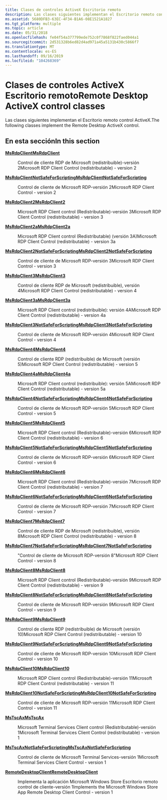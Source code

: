 ```yaml
---
title: Clases de controles ActiveX Escritorio remoto
description: Las clases siguientes implementan el Escritorio remoto control ActiveX.
ms.assetid: 5680DFB3-63EC-4F34-B1A6-08E1521A1827
ms.tgt_platform: multiple
ms.topic: article
ms.date: 05/31/2018
ms.openlocfilehash: fe04f54a377799ede752c0f7868f822faed044a1
ms.sourcegitcommit: 2d531328b6ed82d4ad971a45a5131b430c5866f7
ms.translationtype: MT
ms.contentlocale: es-ES
ms.lasthandoff: 09/16/2019
ms.locfileid: "104268369"
---
```

# <a name="remote-desktop-activex-control-classes"></a><span data-ttu-id="cc17e-103">Clases de controles ActiveX Escritorio remoto</span><span class="sxs-lookup"><span data-stu-id="cc17e-103">Remote Desktop ActiveX control classes</span></span>

<span data-ttu-id="cc17e-104">Las clases siguientes implementan el Escritorio remoto control ActiveX.</span><span class="sxs-lookup"><span data-stu-id="cc17e-104">The following classes implement the Remote Desktop ActiveX control.</span></span>

## <a name="in-this-section"></a><span data-ttu-id="cc17e-105">En esta sección</span><span class="sxs-lookup"><span data-stu-id="cc17e-105">In this section</span></span>

<dl> <dt>

[<span data-ttu-id="cc17e-106">**MsRdpClient**</span><span class="sxs-lookup"><span data-stu-id="cc17e-106">**MsRdpClient**</span></span>](msrdpclient.md)
</dt> <dd>

<span data-ttu-id="cc17e-107">Control de cliente RDP de Microsoft (redistribuible)-versión 2</span><span class="sxs-lookup"><span data-stu-id="cc17e-107">Microsoft RDP Client Control (redistributable) - version 2</span></span>

</dd> <dt>

[<span data-ttu-id="cc17e-108">**MsRdpClientNotSafeForScripting**</span><span class="sxs-lookup"><span data-stu-id="cc17e-108">**MsRdpClientNotSafeForScripting**</span></span>](msrdpclientnotsafeforscripting.md)
</dt> <dd>

<span data-ttu-id="cc17e-109">Control de cliente de Microsoft RDP-versión 2</span><span class="sxs-lookup"><span data-stu-id="cc17e-109">Microsoft RDP Client Control - version 2</span></span>

</dd> <dt>

[<span data-ttu-id="cc17e-110">**MsRdpClient2**</span><span class="sxs-lookup"><span data-stu-id="cc17e-110">**MsRdpClient2**</span></span>](msrdpclient2.md)
</dt> <dd>

<span data-ttu-id="cc17e-111">Microsoft RDP Client control (Redistributable)-versión 3</span><span class="sxs-lookup"><span data-stu-id="cc17e-111">Microsoft RDP Client Control (redistributable) - version 3</span></span>

</dd> <dt>

[<span data-ttu-id="cc17e-112">**MsRdpClient2a**</span><span class="sxs-lookup"><span data-stu-id="cc17e-112">**MsRdpClient2a**</span></span>](msrdpclient2a.md)
</dt> <dd>

<span data-ttu-id="cc17e-113">Microsoft RDP Client control (Redistributable) (versión 3A)</span><span class="sxs-lookup"><span data-stu-id="cc17e-113">Microsoft RDP Client Control (redistributable) - version 3a</span></span>

</dd> <dt>

[<span data-ttu-id="cc17e-114">**MsRdpClient2NotSafeForScripting**</span><span class="sxs-lookup"><span data-stu-id="cc17e-114">**MsRdpClient2NotSafeForScripting**</span></span>](msrdpclient2notsafeforscripting.md)
</dt> <dd>

<span data-ttu-id="cc17e-115">Control de cliente de Microsoft RDP-versión 3</span><span class="sxs-lookup"><span data-stu-id="cc17e-115">Microsoft RDP Client Control - version 3</span></span>

</dd> <dt>

[<span data-ttu-id="cc17e-116">**MsRdpClient3**</span><span class="sxs-lookup"><span data-stu-id="cc17e-116">**MsRdpClient3**</span></span>](msrdpclient3.md)
</dt> <dd>

<span data-ttu-id="cc17e-117">Control de cliente RDP de Microsoft (redistribuible), versión 4</span><span class="sxs-lookup"><span data-stu-id="cc17e-117">Microsoft RDP Client Control (redistributable) - version 4</span></span>

</dd> <dt>

[<span data-ttu-id="cc17e-118">**MsRdpClient3a**</span><span class="sxs-lookup"><span data-stu-id="cc17e-118">**MsRdpClient3a**</span></span>](msrdpclient3a.md)
</dt> <dd>

<span data-ttu-id="cc17e-119">Microsoft RDP Client control (redistribuible): versión 4A</span><span class="sxs-lookup"><span data-stu-id="cc17e-119">Microsoft RDP Client Control (redistributable) - version 4a</span></span>

</dd> <dt>

[<span data-ttu-id="cc17e-120">**MsRdpClient3NotSafeForScripting**</span><span class="sxs-lookup"><span data-stu-id="cc17e-120">**MsRdpClient3NotSafeForScripting**</span></span>](msrdpclient3notsafeforscripting.md)
</dt> <dd>

<span data-ttu-id="cc17e-121">Control de cliente de Microsoft RDP-versión 4</span><span class="sxs-lookup"><span data-stu-id="cc17e-121">Microsoft RDP Client Control - version 4</span></span>

</dd> <dt>

[<span data-ttu-id="cc17e-122">**MsRdpClient4**</span><span class="sxs-lookup"><span data-stu-id="cc17e-122">**MsRdpClient4**</span></span>](msrdpclient4.md)
</dt> <dd>

<span data-ttu-id="cc17e-123">Control de cliente RDP (redistribuible) de Microsoft (versión 5)</span><span class="sxs-lookup"><span data-stu-id="cc17e-123">Microsoft RDP Client Control (redistributable) - version 5</span></span>

</dd> <dt>

[<span data-ttu-id="cc17e-124">**MsRdpClient4a**</span><span class="sxs-lookup"><span data-stu-id="cc17e-124">**MsRdpClient4a**</span></span>](msrdpclient4a.md)
</dt> <dd>

<span data-ttu-id="cc17e-125">Microsoft RDP Client control (redistribuible): versión 5A</span><span class="sxs-lookup"><span data-stu-id="cc17e-125">Microsoft RDP Client Control (redistributable) - version 5a</span></span>

</dd> <dt>

[<span data-ttu-id="cc17e-126">**MsRdpClient4NotSafeForScripting**</span><span class="sxs-lookup"><span data-stu-id="cc17e-126">**MsRdpClient4NotSafeForScripting**</span></span>](msrdpclient4notsafeforscripting.md)
</dt> <dd>

<span data-ttu-id="cc17e-127">Control de cliente de Microsoft RDP-versión 5</span><span class="sxs-lookup"><span data-stu-id="cc17e-127">Microsoft RDP Client Control - version 5</span></span>

</dd> <dt>

[<span data-ttu-id="cc17e-128">**MsRdpClient5**</span><span class="sxs-lookup"><span data-stu-id="cc17e-128">**MsRdpClient5**</span></span>](msrdpclient5.md)
</dt> <dd>

<span data-ttu-id="cc17e-129">Microsoft RDP Client control (Redistributable)-versión 6</span><span class="sxs-lookup"><span data-stu-id="cc17e-129">Microsoft RDP Client Control (redistributable) - version 6</span></span>

</dd> <dt>

[<span data-ttu-id="cc17e-130">**MsRdpClient5NotSafeForScripting**</span><span class="sxs-lookup"><span data-stu-id="cc17e-130">**MsRdpClient5NotSafeForScripting**</span></span>](msrdpclient5notsafeforscripting.md)
</dt> <dd>

<span data-ttu-id="cc17e-131">Control de cliente de Microsoft RDP-versión 6</span><span class="sxs-lookup"><span data-stu-id="cc17e-131">Microsoft RDP Client Control - version 6</span></span>

</dd> <dt>

[<span data-ttu-id="cc17e-132">**MsRdpClient6**</span><span class="sxs-lookup"><span data-stu-id="cc17e-132">**MsRdpClient6**</span></span>](msrdpclient6.md)
</dt> <dd>

<span data-ttu-id="cc17e-133">Microsoft RDP Client control (Redistributable)-versión 7</span><span class="sxs-lookup"><span data-stu-id="cc17e-133">Microsoft RDP Client Control (redistributable) - version 7</span></span>

</dd> <dt>

[<span data-ttu-id="cc17e-134">**MsRdpClient6NotSafeForScripting**</span><span class="sxs-lookup"><span data-stu-id="cc17e-134">**MsRdpClient6NotSafeForScripting**</span></span>](msrdpclient6notsafeforscripting.md)
</dt> <dd>

<span data-ttu-id="cc17e-135">Control de cliente de Microsoft RDP-versión 7</span><span class="sxs-lookup"><span data-stu-id="cc17e-135">Microsoft RDP Client Control - version 7</span></span>

</dd> <dt>

[<span data-ttu-id="cc17e-136">**MsRdpClient7**</span><span class="sxs-lookup"><span data-stu-id="cc17e-136">**MsRdpClient7**</span></span>](msrdpclient7.md)
</dt> <dd>

<span data-ttu-id="cc17e-137">Control de cliente RDP de Microsoft (redistribuible), versión 8</span><span class="sxs-lookup"><span data-stu-id="cc17e-137">Microsoft RDP Client Control (redistributable) - version 8</span></span>

</dd> <dt>

[<span data-ttu-id="cc17e-138">**MsRdpClient7NotSafeForScripting**</span><span class="sxs-lookup"><span data-stu-id="cc17e-138">**MsRdpClient7NotSafeForScripting**</span></span>](msrdpclient7notsafeforscripting.md)
</dt> <dd>

<span data-ttu-id="cc17e-139">"Control de cliente de Microsoft RDP-versión 8</span><span class="sxs-lookup"><span data-stu-id="cc17e-139">"Microsoft RDP Client Control - version 8</span></span>

</dd> <dt>

[<span data-ttu-id="cc17e-140">**MsRdpClient8**</span><span class="sxs-lookup"><span data-stu-id="cc17e-140">**MsRdpClient8**</span></span>](msrdpclient8.md)
</dt> <dd>

<span data-ttu-id="cc17e-141">Microsoft RDP Client control (Redistributable)-versión 9</span><span class="sxs-lookup"><span data-stu-id="cc17e-141">Microsoft RDP Client Control (redistributable) - version 9</span></span>

</dd> <dt>

[<span data-ttu-id="cc17e-142">**MsRdpClient8NotSafeForScripting**</span><span class="sxs-lookup"><span data-stu-id="cc17e-142">**MsRdpClient8NotSafeForScripting**</span></span>](msrdpclient8notsafeforscripting.md)
</dt> <dd>

<span data-ttu-id="cc17e-143">Control de cliente de Microsoft RDP-versión 9</span><span class="sxs-lookup"><span data-stu-id="cc17e-143">Microsoft RDP Client Control - version 9</span></span>

</dd> <dt>

[<span data-ttu-id="cc17e-144">**MsRdpClient9**</span><span class="sxs-lookup"><span data-stu-id="cc17e-144">**MsRdpClient9**</span></span>](msrdpclient9.md)
</dt> <dd>

<span data-ttu-id="cc17e-145">Control de cliente RDP (redistribuible) de Microsoft (versión 10)</span><span class="sxs-lookup"><span data-stu-id="cc17e-145">Microsoft RDP Client Control (redistributable) - version 10</span></span>

</dd> <dt>

[<span data-ttu-id="cc17e-146">**MsRdpClient9NotSafeForScripting**</span><span class="sxs-lookup"><span data-stu-id="cc17e-146">**MsRdpClient9NotSafeForScripting**</span></span>](msrdpclient9notsafeforscripting.md)
</dt> <dd>

<span data-ttu-id="cc17e-147">Control de cliente de Microsoft RDP-versión 10</span><span class="sxs-lookup"><span data-stu-id="cc17e-147">Microsoft RDP Client Control - version 10</span></span>

</dd> <dt>

[<span data-ttu-id="cc17e-148">**MsRdpClient10**</span><span class="sxs-lookup"><span data-stu-id="cc17e-148">**MsRdpClient10**</span></span>](msrdpclient10.md)
</dt> <dd>

<span data-ttu-id="cc17e-149">Microsoft RDP Client control (Redistributable)-versión 11</span><span class="sxs-lookup"><span data-stu-id="cc17e-149">Microsoft RDP Client Control (redistributable) - version 11</span></span>

</dd> <dt>

[<span data-ttu-id="cc17e-150">**MsRdpClient10NotSafeForScripting**</span><span class="sxs-lookup"><span data-stu-id="cc17e-150">**MsRdpClient10NotSafeForScripting**</span></span>](msrdpclient10notsafeforscripting.md)
</dt> <dd>

<span data-ttu-id="cc17e-151">Control de cliente de Microsoft RDP-versión 11</span><span class="sxs-lookup"><span data-stu-id="cc17e-151">Microsoft RDP Client Control - version 11</span></span>

</dd> <dt>

[<span data-ttu-id="cc17e-152">**MsTscAx**</span><span class="sxs-lookup"><span data-stu-id="cc17e-152">**MsTscAx**</span></span>](mstscax.md)
</dt> <dd>

<span data-ttu-id="cc17e-153">Microsoft Terminal Services Client control (Redistributable)-versión 1</span><span class="sxs-lookup"><span data-stu-id="cc17e-153">Microsoft Terminal Services Client Control (redistributable) - version 1</span></span>

</dd> <dt>

[<span data-ttu-id="cc17e-154">**MsTscAxNotSafeForScripting**</span><span class="sxs-lookup"><span data-stu-id="cc17e-154">**MsTscAxNotSafeForScripting**</span></span>](mstscaxnotsafeforscripting.md)
</dt> <dd>

<span data-ttu-id="cc17e-155">Control de cliente de Microsoft Terminal Services-versión 1</span><span class="sxs-lookup"><span data-stu-id="cc17e-155">Microsoft Terminal Services Client Control - version 1</span></span>

</dd> <dt>

[<span data-ttu-id="cc17e-156">**RemoteDesktopClient**</span><span class="sxs-lookup"><span data-stu-id="cc17e-156">**RemoteDesktopClient**</span></span>](remotedesktopclient.md)
</dt> <dd>

<span data-ttu-id="cc17e-157">Implementa la aplicación Microsoft Windows Store Escritorio remoto control de cliente-versión 1</span><span class="sxs-lookup"><span data-stu-id="cc17e-157">Implements the Microsoft Windows Store App Remote Desktop Client Control - version 1</span></span>

</dd> </dl>

 

 




